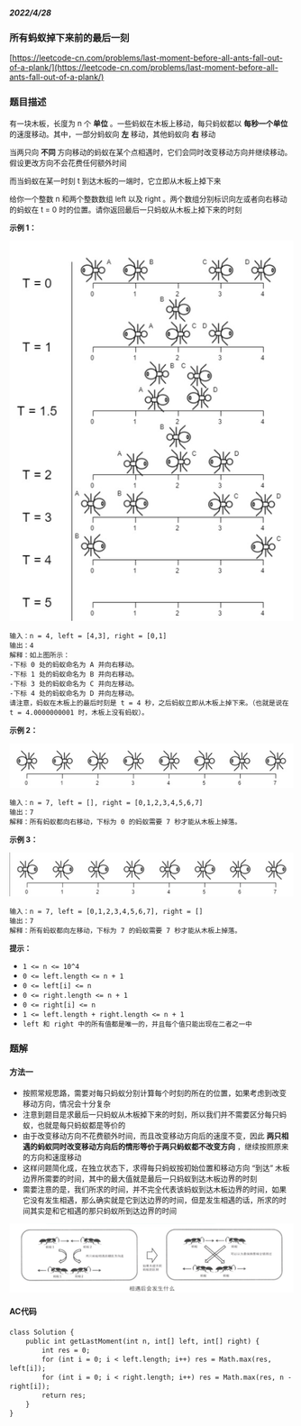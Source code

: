##### 2022/4/28

### 所有蚂蚁掉下来前的最后一刻

[https://leetcode-cn.com/problems/last-moment-before-all-ants-fall-out-of-a-plank/](https://leetcode-cn.com/problems/last-moment-before-all-ants-fall-out-of-a-plank/)

### 题目描述

<font size=2> 

有一块木板，长度为 n 个 **单位** 。一些蚂蚁在木板上移动，每只蚂蚁都以 **每秒一个单位** 的速度移动。其中，一部分蚂蚁向 **左** 移动，其他蚂蚁向 **右** 移动

当两只向 **不同** 方向移动的蚂蚁在某个点相遇时，它们会同时改变移动方向并继续移动。假设更改方向不会花费任何额外时间

而当蚂蚁在某一时刻 t 到达木板的一端时，它立即从木板上掉下来

给你一个整数 n 和两个整数数组 left 以及 right 。两个数组分别标识向左或者向右移动的蚂蚁在 t = 0 时的位置。请你返回最后一只蚂蚁从木板上掉下来的时刻

</font>

<font size=2>

**示例 1：**

</font>

![hh](https://github.com/kunkun166/Algorithm-records/blob/main/%E6%8F%92%E5%9B%BE/04.png?raw=true)

```
输入：n = 4, left = [4,3], right = [0,1]
输出：4
解释：如上图所示：
-下标 0 处的蚂蚁命名为 A 并向右移动。
-下标 1 处的蚂蚁命名为 B 并向右移动。
-下标 3 处的蚂蚁命名为 C 并向左移动。
-下标 4 处的蚂蚁命名为 D 并向左移动。
请注意，蚂蚁在木板上的最后时刻是 t = 4 秒，之后蚂蚁立即从木板上掉下来。（也就是说在 t = 4.0000000001 时，木板上没有蚂蚁）。
```

<font size=2>

**示例 2：**

</font>

![hh](https://github.com/kunkun166/Algorithm-records/blob/main/%E6%8F%92%E5%9B%BE/05.png?raw=true)

```
输入：n = 7, left = [], right = [0,1,2,3,4,5,6,7]
输出：7
解释：所有蚂蚁都向右移动，下标为 0 的蚂蚁需要 7 秒才能从木板上掉落。
```

<font size=2>

**示例 3：**

</font>

![hh](https://github.com/kunkun166/Algorithm-records/blob/main/%E6%8F%92%E5%9B%BE/06.png?raw=true)

```
输入：n = 7, left = [0,1,2,3,4,5,6,7], right = []
输出：7
解释：所有蚂蚁都向左移动，下标为 7 的蚂蚁需要 7 秒才能从木板上掉落。
```

<font size=2>

**提示：**

</font>

- `1 <= n <= 10^4`
- `0 <= left.length <= n + 1`
- `0 <= left[i] <= n`
- `0 <= right.length <= n + 1`
- `0 <= right[i] <= n`
- `1 <= left.length + right.length <= n + 1`
- `left 和 right 中的所有值都是唯一的，并且每个值只能出现在二者之一中`


### 题解

#### 方法一

- <font size=2>按照常规思路，需要对每只蚂蚁分别计算每个时刻的所在的位置，如果考虑到改变移动方向，情况会十分复杂</font>
- <font size=2>注意到题目是求最后一只蚂蚁从木板掉下来的时刻，所以我们并不需要区分每只蚂蚁，也就是每只蚂蚁都是等价的</font>
- <font size=2>由于改变移动方向不花费额外时间，而且改变移动方向后的速度不变，因此 **两只相遇的蚂蚁同时改变移动方向后的情形等价于两只蚂蚁都不改变方向** ，继续按照原来的方向和速度移动</font>
- <font size=2>这样问题简化成，在独立状态下，求得每只蚂蚁按初始位置和移动方向 “到达” 木板边界所需要的时间，其中的最大值就是最后一只蚂蚁到达木板边界的时刻</font>
- <font size=2>需要注意的是，我们所求的时间，并不完全代表该蚂蚁到达木板边界的时间，如果它没有发生相遇，那么确实就是它到达边界的时间，但是发生相遇的话，所求的时间其实是和它相遇的那只蚂蚁所到达边界的时间</font>

![hh](https://github.com/kunkun166/Algorithm-records/blob/main/%E6%8F%92%E5%9B%BE/03.jpg?raw=true)

#### AC代码

```
class Solution {
    public int getLastMoment(int n, int[] left, int[] right) {
        int res = 0;
        for (int i = 0; i < left.length; i++) res = Math.max(res, left[i]);
        for (int i = 0; i < right.length; i++) res = Math.max(res, n - right[i]);
        return res;
    }
}
```